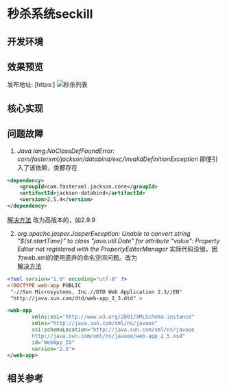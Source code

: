 # 秒杀系统seckill

## 开发环境

## 效果预览
发布地址:  [https:]
![秒杀列表](https://i.loli.net/2019/07/20/5d32caf7d2cf624757.png)

## 核心实现

## 问题故障
1. *Java.lang.NoClassDefFoundError: com/fasterxml/jackson/databind/exc/InvalidDefinitionException*
即便引入了该依赖，类都存在
```xml
<dependency>
    <groupId>com.fasterxml.jackson.core</groupId>
    <artifactId>jackson-databind</artifactId>
    <version>2.5.4</version>
</dependency>
```
[解决方法](https://stackoverflow.com/questions/44718345/java-lang-noclassdeffounderror-com-fasterxml-jackson-databind-exc-invaliddefini)
改为高版本的，如2.9.9

2. *org.apache.jasper.JasperException: Unable to convert string "${st.startTime}" to class "java.util.Date" for attribute "value": Property Editor not registered with the PropertyEditorManager*
实际代码没错。因为web.xml的<webapp>使用遗弃的命名空间问题。改为  
[解决方法](http://ykushch.net/jstl-fmtformatdate/)
```xml
<?xml version="1.0" encoding="utf-8" ?>
<!DOCTYPE web-app PUBLIC
 "-//Sun Microsystems, Inc.//DTD Web Application 2.3//EN"
 "http://java.sun.com/dtd/web-app_2_3.dtd" >

<web-app
        xmlns:xsi="http://www.w3.org/2001/XMLSchema-instance"
        xmlns="http://java.sun.com/xml/ns/javaee"
        xsi:schemaLocation="http://java.sun.com/xml/ns/javaee
        http://java.sun.com/xml/ns/javaee/web-app_2_5.xsd"
        id="WebApp_ID"
        version="2.5">
</web-app>
```
## 相关参考
